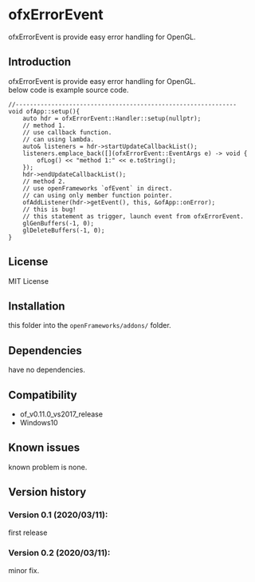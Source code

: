 ofxErrorEvent
=====================================
ofxErrorEvent is provide easy error handling for OpenGL.

Introduction
------------
ofxErrorEvent is provide easy error handling for OpenGL.  
below code is example source code.
````
//--------------------------------------------------------------
void ofApp::setup(){
	auto hdr = ofxErrorEvent::Handler::setup(nullptr);
	// method 1.
	// use callback function.
	// can using lambda.
	auto& listeners = hdr->startUpdateCallbackList();
	listeners.emplace_back([](ofxErrorEvent::EventArgs e) -> void {
		ofLog() << "method 1:" << e.toString();
	});
	hdr->endUpdateCallbackList();
	// method 2.
	// use openFrameworks `ofEvent` in direct.
	// can using only member function pointer.
	ofAddListener(hdr->getEvent(), this, &ofApp::onError);
	// this is bug!
	// this statement as trigger, launch event from ofxErrorEvent.
	glGenBuffers(-1, 0);
	glDeleteBuffers(-1, 0);
}
````

License
-------
MIT License

Installation
------------
this folder into the `openFrameworks/addons/` folder.

Dependencies
------------
have no dependencies.

Compatibility
------------
* of_v0.11.0_vs2017_release
* Windows10

Known issues
------------
known problem is none.

Version history
------------


### Version 0.1 (2020/03/11):
first release

### Version 0.2 (2020/03/11):
minor fix.